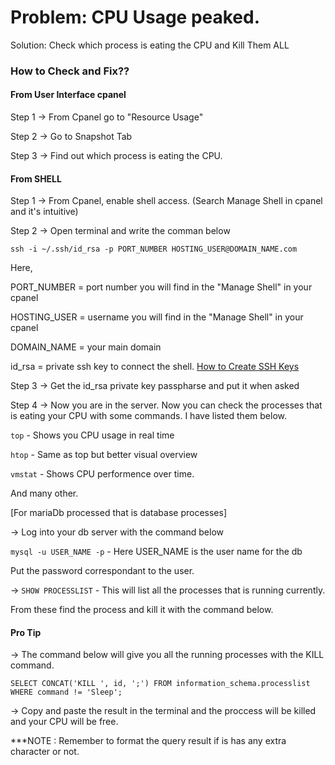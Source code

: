 # Problem: CPU Usage peaked.


Solution: Check which process is eating the CPU and Kill Them ALL


### How to Check and Fix??


#### From User Interface cpanel


Step 1 -> From Cpanel go to "Resource Usage"


Step 2 -> Go to Snapshot Tab


Step 3 -> Find out which process is eating the CPU.




#### From SHELL


Step 1 -> From Cpanel, enable shell access. (Search Manage Shell in cpanel and it's intuitive)


Step 2 -> Open terminal and write the comman below


``` ssh -i ~/.ssh/id_rsa -p PORT_NUMBER HOSTING_USER@DOMAIN_NAME.com ```


Here,


   PORT_NUMBER = port number you will find in the "Manage Shell" in your cpanel


   HOSTING_USER = username you will find in the "Manage Shell" in your cpanel


   DOMAIN_NAME = your main domain


   id_rsa = private ssh key to connect the shell. [How to Create SSH Keys](#)


Step 3 -> Get the  id_rsa private key passpharse and put it when asked


Step 4 -> Now you are in the server. Now you can check the processes that is eating your CPU with some commands. I have listed them below.


```top``` - Shows you CPU usage in real time


```htop``` - Same as top but better visual overview


```vmstat``` - Shows CPU performence over time.


And many other.


[For mariaDb processed that is database processes]


-> Log into your db server with the command below


```mysql -u USER_NAME -p``` - Here USER_NAME is the user name for the db


Put the password correspondant to the user.


-> ```SHOW PROCESSLIST``` - This will list all the processes that is running currently.


From these find the process and kill it with the command below.


#### Pro Tip


-> The command below will give you all the running processes with the KILL command.


```SELECT CONCAT('KILL ', id, ';') FROM information_schema.processlist WHERE command != 'Sleep';```


-> Copy and paste the result in the terminal and the proccess will be killed and your CPU will be free.


***NOTE : Remember to format the query result if is has any extra character or not.